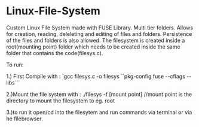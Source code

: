 # Linux-File-System
Custom Linux File System made with FUSE Library.
Multi tier folders. Allows for creation, reading, deleleting and editing of files and folders. Persistence of the files and folders is also allowed. The filesystem is created inside a root(mounting point) folder which needs to be created inside the same folder that contains the code(filesys.c).

To run:

1.) First Compile with :
`gcc filesys.c -o filesys ``pkg-config fuse --cflags --libs```

2.)Mount the file system with :
./filesys -f [mount point] //mount point is the directory to mount the filesystem to eg. root

3.)to run it open/cd into the filesytem and run commands via terminal or via he filebrowser.
